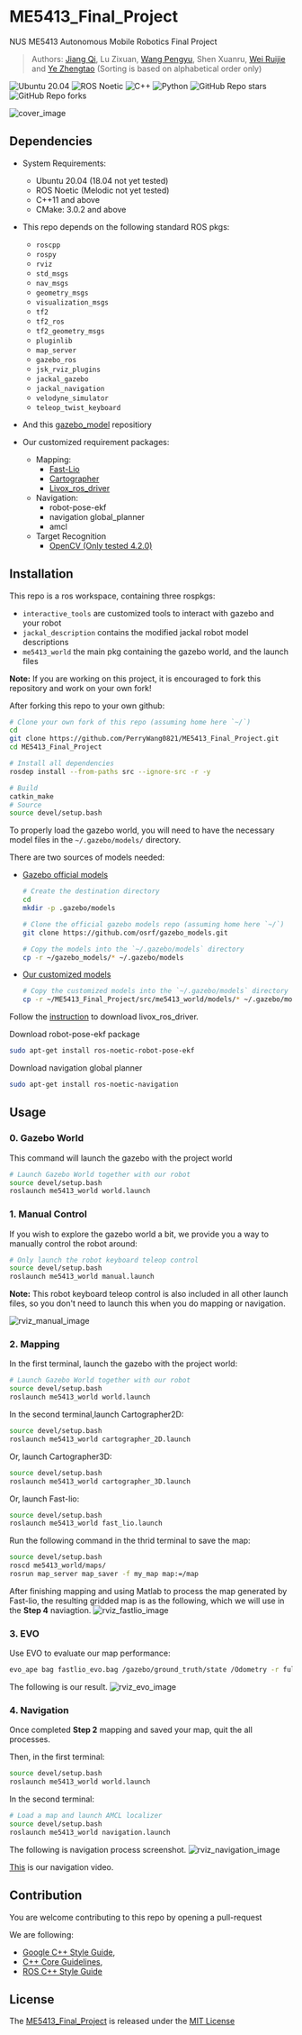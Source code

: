 # ME5413_Final_Project

NUS ME5413 Autonomous Mobile Robotics Final Project
> Authors: [Jiang Qi](https://github.com/QIAND123456789), Lu Zixuan, [Wang Pengyu](https://github.com/PerryWang0821), Shen Xuanru, [Wei Ruijie](https://github.com/Maxwell-00) and [Ye Zhengtao](https://github.com/LeeeYuYu) (Sorting is based on alphabetical order only)

![Ubuntu 20.04](https://img.shields.io/badge/OS-Ubuntu_20.04-informational?style=flat&logo=ubuntu&logoColor=white&color=2bbc8a)
![ROS Noetic](https://img.shields.io/badge/Tools-ROS_Noetic-informational?style=flat&logo=ROS&logoColor=white&color=2bbc8a)
![C++](https://img.shields.io/badge/Code-C++-informational?style=flat&logo=c%2B%2B&logoColor=white&color=2bbc8a)
![Python](https://img.shields.io/badge/Code-Python-informational?style=flat&logo=Python&logoColor=white&color=2bbc8a)
![GitHub Repo stars](https://img.shields.io/github/stars/NUS-Advanced-Robotics-Centre/ME5413_Final_Project?color=FFE333)
![GitHub Repo forks](https://img.shields.io/github/forks/NUS-Advanced-Robotics-Centre/ME5413_Final_Project?color=FFE333)

![cover_image](src/me5413_world/media/gazebo_world.png)

## Dependencies

* System Requirements:
  * Ubuntu 20.04 (18.04 not yet tested)
  * ROS Noetic (Melodic not yet tested)
  * C++11 and above
  * CMake: 3.0.2 and above
* This repo depends on the following standard ROS pkgs:
  * `roscpp`
  * `rospy`
  * `rviz`
  * `std_msgs`
  * `nav_msgs`
  * `geometry_msgs`
  * `visualization_msgs`
  * `tf2`
  * `tf2_ros`
  * `tf2_geometry_msgs`
  * `pluginlib`
  * `map_server`
  * `gazebo_ros`
  * `jsk_rviz_plugins`
  * `jackal_gazebo`
  * `jackal_navigation`
  * `velodyne_simulator`
  * `teleop_twist_keyboard`
* And this [gazebo_model](https://github.com/osrf/gazebo_models) repositiory

* Our customized requirement packages:
  * Mapping:
    * [Fast-Lio](https://github.com/hku-mars/FAST_LIO)
    * [Cartographer](https://google-cartographer-ros.readthedocs.io/en/latest/)
    * [Livox_ros_driver](https://github.com/Livox-SDK/livox_ros_driver)
  * Navigation:
    * robot-pose-ekf
    * navigation global_planner
    * amcl
  * Target Recognition
    * [OpenCV (Only tested 4.2.0)](https://opencv.org/blog/opencv-4-2-0/)


## Installation

This repo is a ros workspace, containing three rospkgs:

* `interactive_tools` are customized tools to interact with gazebo and your robot
* `jackal_description` contains the modified jackal robot model descriptions
* `me5413_world` the main pkg containing the gazebo world, and the launch files

**Note:** If you are working on this project, it is encouraged to fork this repository and work on your own fork!

After forking this repo to your own github:

```bash
# Clone your own fork of this repo (assuming home here `~/`)
cd
git clone https://github.com/PerryWang0821/ME5413_Final_Project.git
cd ME5413_Final_Project

# Install all dependencies
rosdep install --from-paths src --ignore-src -r -y

# Build
catkin_make
# Source 
source devel/setup.bash
```

To properly load the gazebo world, you will need to have the necessary model files in the `~/.gazebo/models/` directory.

There are two sources of models needed:

* [Gazebo official models](https://github.com/osrf/gazebo_models)
  
  ```bash
  # Create the destination directory
  cd
  mkdir -p .gazebo/models

  # Clone the official gazebo models repo (assuming home here `~/`)
  git clone https://github.com/osrf/gazebo_models.git

  # Copy the models into the `~/.gazebo/models` directory
  cp -r ~/gazebo_models/* ~/.gazebo/models
  ```

* [Our customized models](https://github.com/NUS-Advanced-Robotics-Centre/ME5413_Final_Project/tree/main/src/me5413_world/models)

  ```bash
  # Copy the customized models into the `~/.gazebo/models` directory
  cp -r ~/ME5413_Final_Project/src/me5413_world/models/* ~/.gazebo/models
  ```
 Follow the [instruction](https://github.com/Livox-SDK/livox_ros_driver) to download livox_ros_driver. 
 
Download robot-pose-ekf package
```bash
sudo apt-get install ros-noetic-robot-pose-ekf
```
Download navigation global planner
```bash
sudo apt-get install ros-noetic-navigation
```

## Usage
### 0. Gazebo World

This command will launch the gazebo with the project world

```bash
# Launch Gazebo World together with our robot
source devel/setup.bash
roslaunch me5413_world world.launch
```

### 1. Manual Control

If you wish to explore the gazebo world a bit, we provide you a way to manually control the robot around:

```bash
# Only launch the robot keyboard teleop control
source devel/setup.bash
roslaunch me5413_world manual.launch
```

**Note:** This robot keyboard teleop control is also included in all other launch files, so you don't need to launch this when you do mapping or navigation.

![rviz_manual_image](src/me5413_world/media/rviz_manual.png)

### 2. Mapping

In the first terminal, launch the gazebo with the project world:

```bash
# Launch Gazebo World together with our robot
source devel/setup.bash
roslaunch me5413_world world.launch
```

In the second terminal,launch Cartographer2D:
```bash
source devel/setup.bash
roslaunch me5413_world cartographer_2D.launch
```
Or, launch Cartographer3D:
```bash
source devel/setup.bash
roslaunch me5413_world cartographer_3D.launch
```
Or, launch Fast-lio:
```bash
source devel/setup.bash
roslaunch me5413_world fast_lio.launch
```
Run the following command in the thrid terminal to save the map:

```bash
source devel/setup.bash
roscd me5413_world/maps/
rosrun map_server map_saver -f my_map map:=/map
```
After finishing mapping and using Matlab to process the map generated by Fast-lio, the resulting gridded map is as the following, which we will use in the **Step 4** naviagtion.
![rviz_fastlio_image](src/me5413_world/media/map.png)

### 3. EVO
Use EVO to evaluate our map performance:
```bash
evo_ape bag fastlio_evo.bag /gazebo/ground_truth/state /Odometry -r full --plot --plot_mode xy
```
The following is our result.
![rviz_evo_image](src/me5413_world/EVO/fast388sum.png)



### 4. Navigation

Once completed **Step 2** mapping and saved your map, quit the all processes.

Then, in the first terminal:

```bash
source devel/setup.bash
roslaunch me5413_world world.launch
```
In the second terminal:
```bash
# Load a map and launch AMCL localizer
source devel/setup.bash
roslaunch me5413_world navigation.launch
```
The following is navigation process screenshot.
![rviz_navigation_image](src/me5413_world/media/navigation_image.png)

[This](https://drive.google.com/file/d/1yQTIeOIBRUvtPHbAWRN1jEknpp3O0auR/view?usp=drive_link) is our navigation video.

## Contribution

You are welcome contributing to this repo by opening a pull-request

We are following:

* [Google C++ Style Guide](https://google.github.io/styleguide/cppguide.html),
* [C++ Core Guidelines](https://isocpp.github.io/CppCoreGuidelines/CppCoreGuidelines#main),
* [ROS C++ Style Guide](http://wiki.ros.org/CppStyleGuide)

## License

The [ME5413_Final_Project](https://github.com/NUS-Advanced-Robotics-Centre/ME5413_Final_Project) is released under the [MIT License](https://github.com/NUS-Advanced-Robotics-Centre/ME5413_Final_Project/blob/main/LICENSE)
